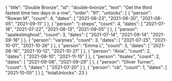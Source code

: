 {
  "title": "Double Bronze",
  "id": "double-bronze",
  "text": "Get the third fastest time two days in a row",
  "order": "91",
  "unlocks": [
    {
      "person": "Rowan M",
      "count": 4,
      "dates": [
        "2021-06-23",
        "2021-06-30",
        "2021-08-05",
        "2021-09-11"
      ]
    },
    {
      "person": "j-sheps",
      "count": 4,
      "dates": [
        "2021-07-18",
        "2021-07-22",
        "2021-08-13",
        "2021-09-05"
      ]
    },
    {
      "person": "apaleslimghost",
      "count": 3,
      "dates": [
        "2021-07-14",
        "2021-09-14",
        "2021-09-18"
      ]
    },
    {
      "person": "varjmes",
      "count": 3,
      "dates": [
        "2021-07-25",
        "2021-10-01",
        "2021-10-26"
      ]
    },
    {
      "person": "Emma L",
      "count": 3,
      "dates": [
        "2021-08-16",
        "2021-10-12",
        "2021-10-21"
      ]
    },
    {
      "person": "Ania",
      "count": 2,
      "dates": [
        "2021-08-10",
        "2021-11-15"
      ]
    },
    {
      "person": "itsalex",
      "count": 2,
      "dates": [
        "2021-09-08",
        "2021-09-29"
      ]
    },
    {
      "person": "Oliver Turner",
      "count": 1,
      "dates": [
        "2021-07-20"
      ]
    },
    {
      "person": "cb",
      "count": 1,
      "dates": [
        "2021-10-05"
      ]
    }
  ],
  "totalUnlocks": 23
}